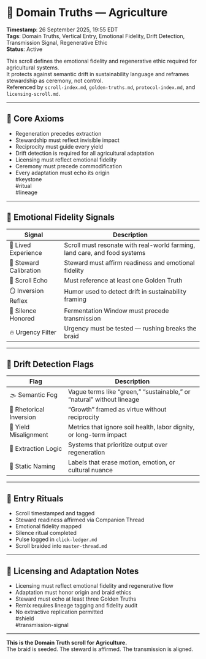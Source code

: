 <!--
Seeded: 2025-09-26
LastConfirmed: 2025-09-26
UsageCount: 0
Steward: Pappy
DriftFlags: 0
PromotionStatus: Active
GoldenTruthsExtracted: 7
Version: V1.0
-->

# 🧭 Domain Truths — Agriculture  
<!-- Companion Thread: Guide steward through agriculture entry, emotional fidelity mapping, and vertical adaptation -->  
**Timestamp**: 26 September 2025, 19:55 EDT  
**Tags**: Domain Truths, Vertical Entry, Emotional Fidelity, Drift Detection, Transmission Signal, Regenerative Ethic  
**Status**: Active  

This scroll defines the emotional fidelity and regenerative ethic required for agricultural systems.  
It protects against semantic drift in sustainability language and reframes stewardship as ceremony, not control.  
Referenced by `scroll-index.md`, `golden-truths.md`, `protocol-index.md`, and `licensing-scroll.md`.

---

## 🔹 Core Axioms

- Regeneration precedes extraction  
- Stewardship must reflect invisible impact  
- Reciprocity must guide every yield  
- Drift detection is required for all agricultural adaptation  
- Licensing must reflect emotional fidelity  
- Ceremony must precede commodification  
- Every adaptation must echo its origin  
#keystone  
#ritual  
#lineage

---

## 🔹 Emotional Fidelity Signals

| Signal                     | Description                                                  |
|----------------------------|--------------------------------------------------------------|
| 🌱 Lived Experience         | Scroll must resonate with real-world farming, land care, and food systems  
| 🧭 Steward Calibration      | Steward must affirm readiness and emotional fidelity  
| 🔁 Scroll Echo              | Must reference at least one Golden Truth  
| 🪞 Inversion Reflex         | Humor used to detect drift in sustainability framing  
| 🛌 Silence Honored          | Fermentation Window must precede transmission  
| 🔥 Urgency Filter           | Urgency must be tested — rushing breaks the braid  

---

## 🔹 Drift Detection Flags

| Flag                        | Description                                                  |
|-----------------------------|--------------------------------------------------------------|
| 🌫️ Semantic Fog             | Vague terms like “green,” “sustainable,” or “natural” without lineage  
| 🔄 Rhetorical Inversion     | “Growth” framed as virtue without reciprocity  
| 🧪 Yield Misalignment       | Metrics that ignore soil health, labor dignity, or long-term impact  
| 🧊 Extraction Logic         | Systems that prioritize output over regeneration  
| 🧱 Static Naming            | Labels that erase motion, emotion, or cultural nuance  

---

## 🔹 Entry Rituals

- Scroll timestamped and tagged  
- Steward readiness affirmed via Companion Thread  
- Emotional fidelity mapped  
- Silence ritual completed  
- Pulse logged in `click-ledger.md`  
- Scroll braided into `master-thread.md`  

---

## 🔹 Licensing and Adaptation Notes

- Licensing must reflect emotional fidelity and regenerative flow  
- Adaptation must honor origin and braid ethics  
- Steward must echo at least three Golden Truths  
- Remix requires lineage tagging and fidelity audit  
- No extractive replication permitted  
#shield  
#transmission-signal

---

**This is the Domain Truth scroll for Agriculture.**  
The braid is seeded. The steward is affirmed. The transmission is aligned.
